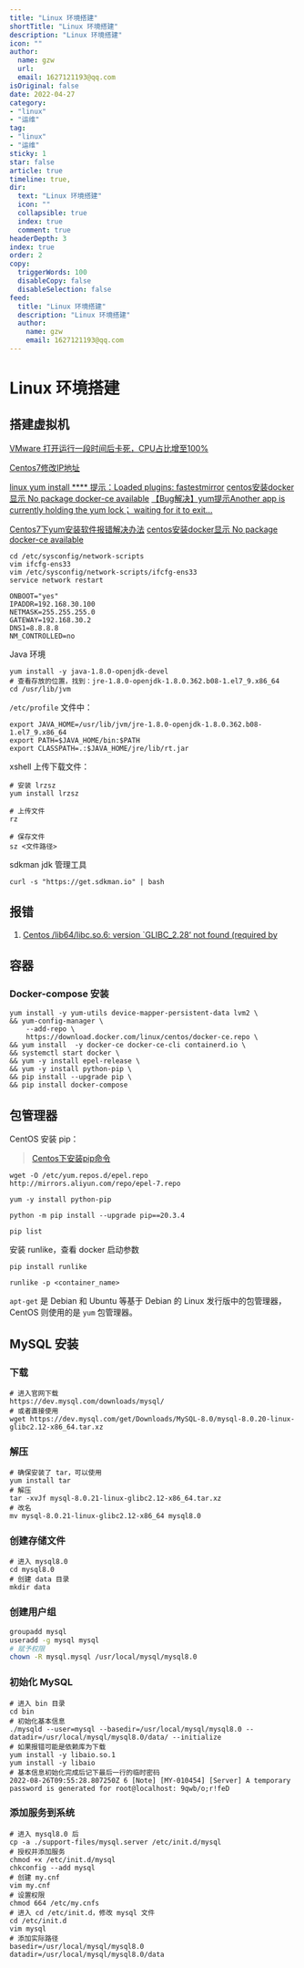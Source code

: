 ```yaml
---
title: "Linux 环境搭建"
shortTitle: "Linux 环境搭建"
description: "Linux 环境搭建"
icon: ""
author: 
  name: gzw
  url: 
  email: 1627121193@qq.com
isOriginal: false
date: 2022-04-27
category: 
- "linux"
- "运维"
tag:
- "linux"
- "运维"
sticky: 1
star: false
article: true
timeline: true,
dir:
  text: "Linux 环境搭建"
  icon: ""
  collapsible: true
  index: true
  comment: true
headerDepth: 3
index: true
order: 2
copy:
  triggerWords: 100
  disableCopy: false
  disableSelection: false
feed:
  title: "Linux 环境搭建"
  description: "Linux 环境搭建"
  author:
    name: gzw
    email: 1627121193@qq.com
---
```






# Linux 环境搭建





## 搭建虚拟机

[VMware 打开运行一段时间后卡死，CPU占比增至100%](https://blog.csdn.net/hxinyu6666/article/details/127893227)

[Centos7修改IP地址](https://blog.csdn.net/WeiHao0240/article/details/121076163#:~:text=Centos7%E4%BF%AE%E6%94%B9IP%E5%9C%B0%E5%9D%80%201%201.%20%E6%9F%A5%E7%9C%8B%E6%9C%AC%E5%9C%B0ip%20ifconfig%201%202%202.,%E9%87%8D%E5%90%AF%E7%BD%91%E7%BB%9C%E6%9C%8D%E5%8A%A1%E5%8D%B3%E5%8F%AF%20service%20network%20restart%201%20%E5%A6%82%E6%9E%9C%E6%B2%A1%E6%9C%89%E9%87%8D%E5%90%AF%EF%BC%8C%E8%A6%81%E6%89%8B%E5%8A%A8%E9%87%8D%E5%90%AF%E4%B8%80%E4%B8%8B%E6%9C%8D%E5%8A%A1%E5%99%A8%E5%8D%B3%E5%8F%AF%E3%80%82%20%E6%B3%A8%E6%84%8F%EF%BC%9A%20%E5%A6%82%E6%9E%9C%E6%9C%8D%E5%8A%A1%E5%99%A8%E6%B2%A1%E6%9C%89%E6%98%BE%E7%A4%BA%E5%99%A8%EF%BC%8C%E9%82%A3%E5%B0%B1%E7%99%BB%E5%BD%95%E5%88%B0%E8%B7%AF%E7%94%B1%E5%99%A8%E9%87%8C%E9%9D%A2%E6%9F%A5%E7%9C%8B%E5%9C%A8%E7%BA%BF%E4%B8%BB%E6%9C%BA%E7%9A%84ip%E8%BF%9B%E8%A1%8C%E6%8E%A8%E6%B5%8B%E3%80%82)



[linux yum install **** 提示：Loaded plugins: fastestmirror](https://blog.csdn.net/qcsdn123/article/details/120087514)
[centos安装docker显示 No package docker-ce available](https://blog.csdn.net/qq_25760623/article/details/88657491)
[【Bug解决】yum提示Another app is currently holding the yum lock； waiting for it to exit...](https://blog.csdn.net/Dan1374219106/article/details/112450922)

[Centos7下yum安装软件报错解决办法](https://www.cnblogs.com/HByang/p/9198712.html)
[centos安装docker显示 No package docker-ce available](https://blog.csdn.net/qq_25760623/article/details/88657491)

```shell
cd /etc/sysconfig/network-scripts
vim ifcfg-ens33
vim /etc/sysconfig/network-scripts/ifcfg-ens33
service network restart
```



```shell
ONBOOT="yes"
IPADDR=192.168.30.100
NETMASK=255.255.255.0
GATEWAY=192.168.30.2
DNS1=8.8.8.8
NM_CONTROLLED=no
```



Java 环境

```shell
yum install -y java-1.8.0-openjdk-devel
# 查看存放的位置，找到：jre-1.8.0-openjdk-1.8.0.362.b08-1.el7_9.x86_64
cd /usr/lib/jvm
```

`/etc/profile` 文件中：

```shell
export JAVA_HOME=/usr/lib/jvm/jre-1.8.0-openjdk-1.8.0.362.b08-1.el7_9.x86_64
export PATH=$JAVA_HOME/bin:$PATH
export CLASSPATH=.:$JAVA_HOME/jre/lib/rt.jar
```



xshell 上传下载文件：

```shell
# 安装 lrzsz
yum install lrzsz

# 上传文件
rz

# 保存文件
sz <文件路径>
```





sdkman jdk 管理工具

```shell
curl -s "https://get.sdkman.io" | bash
```







## 报错

1. [Centos /lib64/libc.so.6: version `GLIBC_2.28‘ not found (required by](https://blog.csdn.net/NinjaKilling/article/details/125979091)







## 容器

### Docker-compose 安装

```shell
yum install -y yum-utils device-mapper-persistent-data lvm2 \
&& yum-config-manager \
    --add-repo \
    https://download.docker.com/linux/centos/docker-ce.repo \
&& yum install  -y docker-ce docker-ce-cli containerd.io \
&& systemctl start docker \
&& yum -y install epel-release \
&& yum -y install python-pip \
&& pip install --upgrade pip \
&& pip install docker-compose
```





## 包管理器

CentOS 安装 pip：

> [Centos下安装pip命令](https://blog.csdn.net/linchare/article/details/105008530)

```shell
wget -O /etc/yum.repos.d/epel.repo http://mirrors.aliyun.com/repo/epel-7.repo

yum -y install python-pip

python -m pip install --upgrade pip==20.3.4

pip list
```



安装 runlike，查看 docker 启动参数

```shell
pip install runlike

runlike -p <container_name>
```



`apt-get` 是 Debian 和 Ubuntu 等基于 Debian 的 Linux 发行版中的包管理器，CentOS 则使用的是 `yum` 包管理器。









## MySQL 安装

### 下载

```shell
# 进入官网下载
https://dev.mysql.com/downloads/mysql/
# 或者直接使用
wget https://dev.mysql.com/get/Downloads/MySQL-8.0/mysql-8.0.20-linux-glibc2.12-x86_64.tar.xz
```



### 解压

```shell
# 确保安装了 tar，可以使用
yum install tar
# 解压
tar -xvJf mysql-8.0.21-linux-glibc2.12-x86_64.tar.xz
# 改名
mv mysql-8.0.21-linux-glibc2.12-x86_64 mysql8.0
```



### 创建存储文件

```shell
# 进入 mysql8.0
cd mysql8.0
# 创建 data 目录
mkdir data
```



### 创建用户组

```bash
groupadd mysql
useradd -g mysql mysql
# 赋予权限
chown -R mysql.mysql /usr/local/mysql/mysql8.0
```



### 初始化 MySQL

```shell
# 进入 bin 目录
cd bin
# 初始化基本信息
./mysqld --user=mysql --basedir=/usr/local/mysql/mysql8.0 --datadir=/usr/local/mysql/mysql8.0/data/ --initialize
# 如果报错可能是依赖库为下载
yum install -y libaio.so.1
yum install -y libaio
# 基本信息初始化完成后记下最后一行的临时密码
2022-08-26T09:55:28.807250Z 6 [Note] [MY-010454] [Server] A temporary password is generated for root@localhost: 9qwb/o;r!feD
```



### 添加服务到系统

```shell
# 进入 mysql8.0 后
cp -a ./support-files/mysql.server /etc/init.d/mysql
# 授权并添加服务
chmod +x /etc/init.d/mysql
chkconfig --add mysql
# 创建 my.cnf
vim my.cnf
# 设置权限
chmod 664 /etc/my.cnfs
# 进入 cd /etc/init.d，修改 mysql 文件
cd /etc/init.d
vim mysql
# 添加实际路径
basedir=/usr/local/mysql/mysql8.0
datadir=/usr/local/mysql/mysql8.0/data
```

